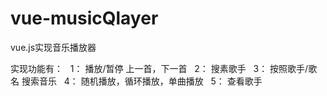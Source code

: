 # vue-musicQlayer
vue.js实现音乐播放器

实现功能有：
    1： 播放/暂停 上一首，下一首
    2： 搜素歌手
    3： 按照歌手/歌名 搜索音乐
    4： 随机播放，循环播放，单曲播放
    5： 查看歌手

